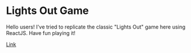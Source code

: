 # Lights Out Game

 Hello users! I've tried to replicate the classic "Lights Out" game here using ReactJS. Have fun playing it!

 [Link](https://lights-out-bose.vercel.app/)